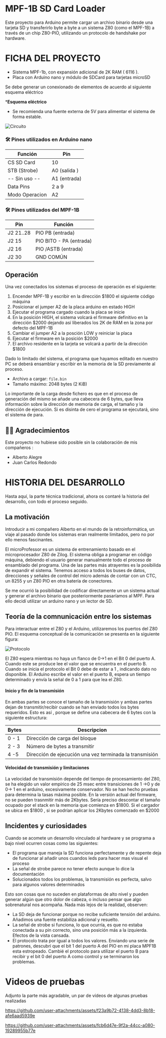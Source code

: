 # MPF-1B SD Card Loader

Este proyecto para Arduino permite cargar un archivo binario desde una tarjeta SD y transferirlo byte a byte a un sistema Z80 (como el MPF-1B) a través de un chip Z80-PIO, utilizando un protocolo de handshake por hardware.
# FICHA DEL PROYECTO

* Sistema MPF-1b, con expansión adicional de 2K RAM ( 6116 ).
* Placa con Arduino nano y módulo de SDCard para tarjetas microSD

Se debe generar un conexionado de elementos de acuerdo al siguiente esquema eléctrico

***Esquema eléctrico** 
- Se recomienda una fuente externa de 5V para alimentar el sistema de forma estable.


![Circuito](/CIRCUITO.png)


### 🛠️ Pines utilizados en Arduino nano

| Función        | Pin         |
|----------------|-------------|
| CS SD Card     | 10          |
| STB (Strobe)   | A0 (salida )|
| -- Sin uso --  | A1 (entrada)|
| Data Pins      | 2 a 9       |
| Modo Operacion | A2          |
### 🛠️ Pines utilizados del MPF-1B

| Pin            | Función                |
|----------------|------------------------|
| J2 21..28      | PIO PB (entrada)       |
| J2 15          | PIO BITO - PA (entrada)|
| J2 16          | PIO /ASTB     (entrada)|
| J2 30          | GND COMÚN              |




## Operación

Una vez conectados los sistemas el proceso de operación es el siguiente:

1. Encender MPF-1B y escribir en la dirección $1800 el siguiente código máquina
2. Posicionar el jumper A2 de la placa arduino en estado HIGH
3. Ejecutar el programa cargado cuando la placa se inicie
4. En la posición HIGH, el sistema volcará el firmware definitivo en la dirección $2000
   dejando así liberados los 2K de RAM en la zona por defecto del MPF-1B
5. Cambiar el jumper A2 a la posción LOW y reiniciar la placa
6. Ejecutar el firmware en la posición $2000
7. El archivo residente en la tarjeta se volcará a partir de la dirección $1800

Dado lo limitado del sistema, el programa que hayamos editado en nuestro PC se deberá
ensamblar y escribir en la memoria de la SD previamente al proceso.
- Archivo a cargar: `file.bin`
- Tamaño máximo: 2048 bytes (2 KiB)

Lo importante de la carga desde fichero es que en el proceso de generación del mismo
se añade una cabecera de 6 bytes, que lleva información sobre la dirección de memoria
de carga, el tamaño y la dirección de ejecución. Si es disinta de cero el programa
se ejecutará, sino el sistema de para.


## 🧑‍💻 Agradecimientos

Este proyecto no hubiese sido posible sin la colaboración de mis compañeros :
- Alberto Alegre  
- Juan Carlos Redondo

# HISTORIA DEL DESARROLLO 

Hasta aquí, la parte técnica tradicional, ahora os contaré la historia del desarrollo, con
todo el proceso seguido.

## La motivación

Introducir a mi compañero Alberto en el mundo de la retroinformática, un viaje al pasado
donde los sistemas eran realmente limitados, pero no por ello menos fascinantes.

El microProfessor es un sistema de entrenamiento basado en el microprocesador Z80 de Zilog.
El sistema obliga a programar en código máquina, debiendo el usuario generar manualmente todo
el proceso de ensamblado del programa.
Una de las partes más atrayentes es la posibilida de expandir el sistema. Tenemos acceso a todos
los buses de datos, direcciones y señales de control del micro además de contar con un CTC, un 8255 y
un Z80 PIO en otra batería de conectores.

Se me ocurrió la posibilidad de codificar directamente un un sistema actual y generar el archivo binario
que posteriormente pasaríamos al MPF. Para ello decidí utilizar un arduino nano y un lector de SD.

## Teoría de la comnunicación entre los sistemas

Para interactuar entre el Z80 y el Arduino, utilizaremos los puertos del Z80 PIO. El esquema conceptual de la comunicación
se presenta en la siguiente figura:

![Protocolo](/PROTOCOLO.png)

El Z80 espera mientras no haya un flanco de 0->1 en el Bit 0 del puerto A. Cuando este se produce lee el valor que 
se encuentra en el puerto B.
Cuando se inicia el protocolo el Bit 0 debe de estar a 1 , indicando dato no disponible.
El Arduino escribe el valor en el puerto B, espera un tiempo determinado y envía la señal de 0 a 1 para que lea el Z80.

#### Inicio y fin de la transmisión

En ambas partes se conoce el tamaño de la transmisión y ambas partes dejan de transmitir/recibir cuando se han enviado
todos los bytes requeridos. Esto es así , porque se define una cabecera de 6  bytes con la siguiente estructura:

| Bytes       | Descripcion         |
|----------------|-------------|
|0 - 1      |Dirección de carga del bloque|
|2 - 3      |Número de bytes a transmitir|
|4 -5       |Dirección de ejecución una vez terminada la transmisión|

#### Velocidad de transmisión y limitaciones

La velocidad de transmisión depende del tiempo de procesamiento del Z80, se ha elegido un valor empírico de 25 msec
entre transiciones de 1 ->0 y de 0-> 1 en el arduino, excesivamente conservador. No se han hecho pruebas para determina la tasas máxima posible.
En la versión actual del firmware, no se pueden trasnmitir más de 2Kbytes. Sería preciso descontar el tamaño ocupado por
el stack en la memoria que comienza en $1800. Si el cargador se ubica en $1800 , si se podrían aplicar los 2Kbytes
comenzado en $2000

## Incidentes y curiosidades

Cuando se acomete un desarrollo vinculado al hardware y se programa a bajo nivel ocurren cosas como las siguientes:

- El programa que maneja la SD funciona perfectamente y de repente deja de funcionar al añadir unos cuandos leds para hacer mas visual el proceso
- La señal de strobe parece no tener efecto aunque lo dice la documentación
- Solucionados todos los problemas, la transmisión es perfecta, salvo para algunos valores determinados

Esto son cosas que no suceden en plataformas de alto nivel y pueden generar algún que otro dolor de cabeza, o incluso pensar que algo sobrenatural nos acompaña.
Nada más lejos de la realidad, observen:

- La SD deja de funcionar porque no recibe suficiente tensión del arduino. Añadimos una fuente estabiliza adicional y resuelto.
- La señal de strobe si funciona, lo que ocurría, es que no estaba conectada a su pin correcto, sino una posición más a la izquierda. Efectos de la vista cansada.
- El protocolo trata por igual a todos los valores. Enviando una serie de patrones, descubrí que el bit 1 del puerto A del PIO en mi placa MPF1B esta estropeado.
  Cambié el protocolo para utilizar el puerto B para recibir y el bit 0 del puerto A como control y se terminaron los problemas.

# Videos de pruebas

Adjunto la parte más agradable, un par de vídeos de algunas pruebas realizadas

https://github.com/user-attachments/assets/f23a9b72-4138-4dd3-8b18-afe6aad5939e

https://github.com/user-attachments/assets/fcb6d47e-9f2a-44cc-a080-19289955b77e






